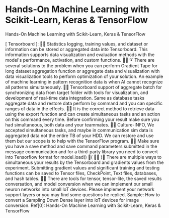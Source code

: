 # Hands-On Machine Learning with Scikit-Learn, Keras & TensorFlow
Hands-On Machine Learning with Scikit-Learn, Keras & TensorFlow

[ Tensorboard ]: 🧸💬 Statistics logging, training values, and dataset or information can be stored or aggregated data into Tensorboard. This information supports data visualization and evaluation methods with the model's performance, activation, and custom functions.
🐑💬 ➰ There are several solutions to the problem when you can perform Gradient Tape for long dataset aggregation function or aggregate data and visualization with data visualization tools to perform optimization of your solution. An example of machine learning in pattern recognition data is when AI cannot recognize all patterns simultaneously.
🐐💬 Tensorboard support of aggregate batch for synchronizing data from target folder with tools for visualization, and development of real-time data integration. Same as database tasks aggregate data and restore data perform by command and you can specific ranges of data in the effects.
🤠💬 It is the correct method to retrieve data using the export function and can create simultaneous tasks and an action on this command every time. Before confirming your result make sure you had simultaneous, both data and your teammates.
🐯💬 Culture-INFO, We accepted simultaneous tasks, and maybe in communication sim data is aggregated data not the entire TB of your HDD. We can restore and use them but our scope is to help with the TensorFlow program.
🦤💬 Make sure you have a save method and save command parameters submitted in the message communication and for a third-party library you need to convert into Tensorflow format for model.load()
💃( 👩‍🏫 )💬 There are multiple ways to simultaneous your results by the Tensorboard and gradients values from the experiment. Submitting gradient values and significant training and testing functions can be saved to Tensor files, CheckPoint, Text files, databases, and hash tables.
🦁💬 There are tools for tensor, tensor-lite, the saved results conversation, and model conversion when we can implement our small neuron networks into small IoT devices. Please implement your network support layers or you may find some questions he replied. 
Sample: How to convert a Sampling Down Dense layer into ioT devices for image conversion.
Ref[0]: Hands-On Machine Learning with Scikit-Learn, Keras & TensorFlow
